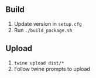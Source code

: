 
## Build

1. Update version in `setup.cfg`
2. Run `./build_package.sh`

## Upload

1. `twine upload dist/*`
2. Follow twine prompts to upload
